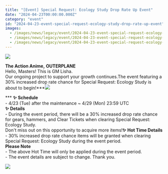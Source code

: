 ```yaml
---
title: "[Event] Special Request: Ecology Study Drop Rate Up Event"
date: "2024-04-23T00:00:00.000Z"
category: "event"
id: "2024-04-23-event-special-request-ecology-study-drop-rate-up-event"
images:
  - /images/news/legacy/event/2024-04-23-event-special-request-ecology-study-drop-rate-up-event/6751451b76a445c9acc40d1d33e684cf.webp
  - /images/news/legacy/event/2024-04-23-event-special-request-ecology-study-drop-rate-up-event/01d4eb2479cd464285b998f598240a3a_002.webp
  - /images/news/legacy/event/2024-04-23-event-special-request-ecology-study-drop-rate-up-event/dde11f31532d405f8009ec3ae97103cd.webp
---
```


![](/images/news/legacy/event/2024-04-23-event-special-request-ecology-study-drop-rate-up-event/6751451b76a445c9acc40d1d33e684cf.webp)  

**The Action Anime,** **OUTERPLANE**  
Hello, Masters! This is GM Lisha.  
Our ongoing project to support your growth continues.The event featuring a 30% increased drop rate chance for Special Request: Ecology Study is about to begin!***![](/images/news/legacy/event/2024-04-23-event-special-request-ecology-study-drop-rate-up-event/01d4eb2479cd464285b998f598240a3a_002.webp)  
  
*** **✨** **Schedule**  
\- 4/23 (Tue) after the maintenance ~ 4/29 (Mon) 23:59 UTC  
**✨** **Details**  
\- During the event period, there will be a 30% increased drop rate chance for gears, hammers, and Clear Tickets when clearing Special Request: Ecology Study.  
Don't miss out on this opportunity to acquire more items!**✨** **Hot Time Details**  
\- 30% increased drop rate chance items will be granted when clearing Special Request: Ecology Study during the event period.  
**Please Note**  
\- The above Hot Time will only be applied during the event period.  
\- The event details are subject to change. Thank you.

![](/images/news/legacy/event/2024-04-23-event-special-request-ecology-study-drop-rate-up-event/dde11f31532d405f8009ec3ae97103cd.webp)
